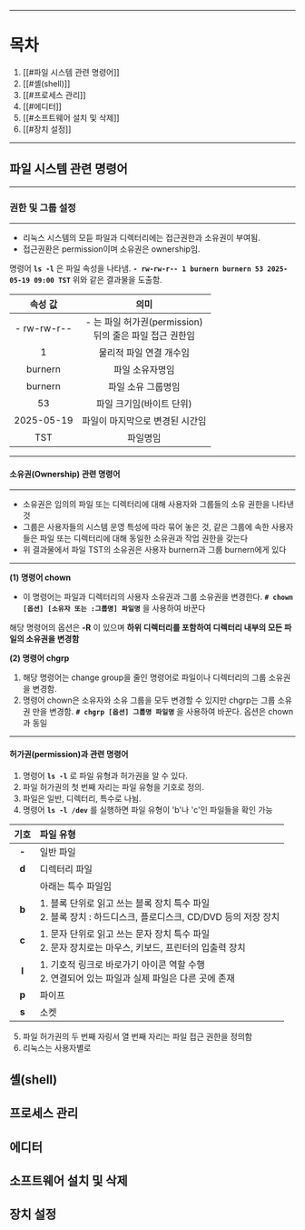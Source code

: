 
---
# 목차
1. [[#파일 시스템 관련 명령어]]
2. [[#셸(shell)]]
3. [[#프로세스 관리]]
4. [[#에디터]]
5. [[#소프트웨어 설치 및 삭제]]
6. [[#장치 설정]]
---
## 파일 시스템 관련 명령어
---
### 권한 및 그룹 설정
---
- 리눅스 시스템의 모듣 파일과 디렉터리에는 접근권한과 소유권이 부여됨.
- 접근권환은 permission이며 소유권은 ownership임.

명령어 **`ls -l`** 은 파일 속성을 나타냄.
**`- rw-rw-r-- 1 burnern burnern 53 2025-05-19 09:00 TST`**
위와 같은 결과물을 도출함.

|    속성 값     |                    의미                     |
| :---------: | :---------------------------------------: |
| - rw-rw-r-- | - 는 파일 허가권(permission)<br>뒤의 줄은 파일 접근 권한임 |
|      1      |               물리적 파일 연결 개수임               |
|   burnern   |                 파일 소유자명임                  |
|   burnern   |                파일 소유 그룹명임                 |
|     53      |              파일 크기임(바이트 단위)               |
| 2025-05-19  |             파일이 마지막으로 변경된 시간임             |
|     TST     |                   파일명임                    |

---
#### 소유권(Ownership) 관련 명령어
---
- 소유권은 임의의 파일 또는 디렉터리에 대해 사용자와 그룹들의 소유 권한을 나타낸 것 
- 그룹은 사용자들의 시스템 운영 특성에 따라 묶어 놓은 것, 같은 그룹에 속한 사용자들은 파일 또는 디렉터리에 대해 동일한 소유권과 작업 권한을 갖는다
- 위 결과물에서 파일 TST의 소유권은 사용자 burnern과 그룹 burnern에게 있다
---
**(1) 명령어 chown**
- 이 명령어는 파일과 디렉터리의 사용자 소유권과 그룹 소유권을 변경한다.
**`# chown [옵션] [소유자 또는 :그룹명] 파일명`** 을 사용하여 바꾼다

해당 명령어의 옵션은 **-R** 이 있으며 **하위 디렉터리를 포함하여 디렉터리 내부의 모든 파일의 소유권을 변경함**

**(2) 명령어 chgrp**
1. 해당 명령어는 change group을 줄인 명령어로 파일이나 디렉터리의 그룹 소유권을 변경함.
2. 명령어 chown은 소유자와 소유 그룹을 모두 변경할 수 있지만 chgrp는 그룹 소유권 만을 변경함.
**`# chgrp [옵션] 그룹명 파일명`** 을 사용하여 바꾼다. 옵션은 chown과 동일
---
#### 허가권(permission)과 관련 명령어
1. 명령어 **`ls -l`** 로 파일 유형과 허가권을 알 수 있다.
2. 파일 허가권의 첫 번째 자리는 파일 유형을 기호로 정의.
3. 파일은 일반, 디렉터리, 특수로 나뉨.
4. 명령어 **`ls -l /dev`** 를 실행하면 파일 유형이 'b'나 'c'인 파일들을 확인 가능

| **기호** | **파일 유형**                                                                |
| :----: | :----------------------------------------------------------------------- |
| **-**  | 일반 파일                                                                    |
| **d**  | 디렉터리 파일                                                                  |
|        | 아래는 특수 파일임                                                               |
| **b**  | 1. 블록 단위로 읽고 쓰는 블록 장치 특수 파일 <br>2. 블록 장치 : 하드디스크, 플로디스크, CD/DVD 등의 저장 장치 |
| **c**  | 1. 문자 단위로 읽고 쓰는 문자 장치 특수 파일<br>2. 문자 장치로는 마우스, 키보드, 프린터의 입출력 장치          |
| **l**  | 1. 기호적 링크로 바로가기 아이콘 역할 수행<br>2. 연결되어 있는 파일과 실제 파일은 다른 곳에 존재              |
| **p**  | 파이프                                                                      |
| **s**  | 소켓                                                                       |
5. 파일 허가권의 두 번째 자링서 열 번째 자리는 파일 접근 권한을 정의함
6. 리눅스는 사용자별로
## 셸(shell)

## 프로세스 관리

## 에디터

## 소프트웨어 설치 및 삭제

## 장치 설정